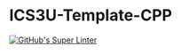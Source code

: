 # ICS3U-Template-CPP

[![GitHub's Super Linter](https://github.com/JacksonNaufal/JacksonNaufal/ICS3U-Unit4-02-CPP/workflows/GitHub's%20Super%20Linter/badge.svg)](https://github.com/JacksonNaufal/ICS3U-Unit4-02-CPP/actions)
